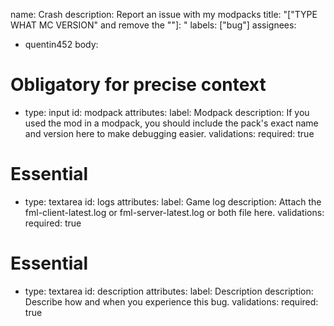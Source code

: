 name: Crash
description: Report an issue with my modpacks
title: "["TYPE WHAT MC VERSION" and remove the ""]: "
labels: ["bug"]
assignees:
  - quentin452
body:
# Obligatory for precise context
  - type: input
    id: modpack
    attributes:
      label: Modpack
      description: If you used the mod in a modpack, you should include the pack's exact name and version here to make debugging easier.
    validations:
      required: true
# Essential
  - type: textarea
    id: logs
    attributes:
      label: Game log
      description: Attach the fml-client-latest.log or fml-server-latest.log or both file here.
    validations:
      required: true
# Essential
  - type: textarea
    id: description
    attributes:
      label: Description
      description: Describe how and when you experience this bug.
    validations:
      required: true
